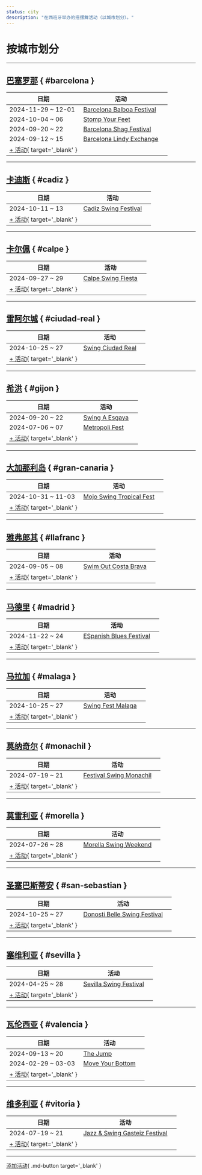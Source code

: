 ```yaml
---
status: city
description: "在西班牙举办的摇摆舞活动（以城市划分）。"
---
```


# 按城市划分

---

## <a id=barcelona></a>[巴塞罗那](#barcelona) { #barcelona }

| 日期 | 活动 | |
| --- | --- | --- |
| 2024-11-29 ~ 12-01 | [Barcelona Balboa Festival](barcelona-balboa-festival-2024.md) |  |
| 2024-10-04 ~ 06 | [Stomp Your Feet](stomp-your-feet-2024.md) |  |
| 2024-09-20 ~ 22 | [Barcelona Shag Festival](barcelona-shag-festival-2024.md) |  |
| 2024-09-12 ~ 15 | [Barcelona Lindy Exchange](barcelona-lindy-exchange-2024.md) |  |
| [+ 活动](https://github.com/swingdance/events/issues/new?assignees=&labels=add+event&projects=&template=02-add_entity.yml&title=%5B2024%2Fes%5D%20%3CName%3E&region=es&province=Barcelona&city=Barcelona&org_id=&date_starts=2024-&date_ends=2024-){ target='_blank' }

---

## <a id=cadiz></a>[卡迪斯](#cadiz) { #cadiz }

| 日期 | 活动 | |
| --- | --- | --- |
| 2024-10-11 ~ 13 | [Cadiz Swing Festival](cadiz-swing-festival-2024.md) |  |
| [+ 活动](https://github.com/swingdance/events/issues/new?assignees=&labels=add+event&projects=&template=02-add_entity.yml&title=%5B2024%2Fes%5D%20%3CName%3E&region=es&province=Cadiz&city=Cadiz&org_id=&date_starts=2024-&date_ends=2024-){ target='_blank' }

---

## <a id=calpe></a>[卡尔佩](#calpe) { #calpe }

| 日期 | 活动 | |
| --- | --- | --- |
| 2024-09-27 ~ 29 | [Calpe Swing Fiesta](calpe-swing-fiesta-2024.md) |  |
| [+ 活动](https://github.com/swingdance/events/issues/new?assignees=&labels=add+event&projects=&template=02-add_entity.yml&title=%5B2024%2Fes%5D%20%3CName%3E&region=es&province=Calpe&city=Calpe&org_id=&date_starts=2024-&date_ends=2024-){ target='_blank' }

---

## <a id=ciudad-real></a>[雷阿尔城](#ciudad-real) { #ciudad-real }

| 日期 | 活动 | |
| --- | --- | --- |
| 2024-10-25 ~ 27 | [Swing Ciudad Real](swing-ciudad-real-2024.md) |  |
| [+ 活动](https://github.com/swingdance/events/issues/new?assignees=&labels=add+event&projects=&template=02-add_entity.yml&title=%5B2024%2Fes%5D%20%3CName%3E&region=es&province=Ciudad%20Real&city=Ciudad%20Real&org_id=&date_starts=2024-&date_ends=2024-){ target='_blank' }

---

## <a id=gijon></a>[希洪](#gijon) { #gijon }

| 日期 | 活动 | |
| --- | --- | --- |
| 2024-09-20 ~ 22 | [Swing A Esgaya](swing-a-esgaya-2024.md) |  |
| 2024-07-06 ~ 07 | [Metropoli Fest](metropoli-fest-2024.md) |  |
| [+ 活动](https://github.com/swingdance/events/issues/new?assignees=&labels=add+event&projects=&template=02-add_entity.yml&title=%5B2024%2Fes%5D%20%3CName%3E&region=es&province=Gijon&city=Gijon&org_id=&date_starts=2024-&date_ends=2024-){ target='_blank' }

---

## <a id=gran-canaria></a>[大加那利岛](#gran-canaria) { #gran-canaria }

| 日期 | 活动 | |
| --- | --- | --- |
| 2024-10-31 ~ 11-03 | [Mojo Swing Tropical Fest](mojo-swing-tropical-fest-2024.md) |  |
| [+ 活动](https://github.com/swingdance/events/issues/new?assignees=&labels=add+event&projects=&template=02-add_entity.yml&title=%5B2024%2Fes%5D%20%3CName%3E&region=es&province=Gran%20Canaria&city=Gran%20Canaria&org_id=&date_starts=2024-&date_ends=2024-){ target='_blank' }

---

## <a id=llafranc></a>[雅弗郎其](#llafranc) { #llafranc }

| 日期 | 活动 | |
| --- | --- | --- |
| 2024-09-05 ~ 08 | [Swim Out Costa Brava](swim-out-costa-brava-2024.md) |  |
| [+ 活动](https://github.com/swingdance/events/issues/new?assignees=&labels=add+event&projects=&template=02-add_entity.yml&title=%5B2024%2Fes%5D%20%3CName%3E&region=es&province=Llafranc&city=Llafranc&org_id=&date_starts=2024-&date_ends=2024-){ target='_blank' }

---

## <a id=madrid></a>[马德里](#madrid) { #madrid }

| 日期 | 活动 | |
| --- | --- | --- |
| 2024-11-22 ~ 24 | [ESpanish Blues Festival](espanish-blues-festival-2024.md) |  |
| [+ 活动](https://github.com/swingdance/events/issues/new?assignees=&labels=add+event&projects=&template=02-add_entity.yml&title=%5B2024%2Fes%5D%20%3CName%3E&region=es&province=Madrid&city=Madrid&org_id=&date_starts=2024-&date_ends=2024-){ target='_blank' }

---

## <a id=malaga></a>[马拉加](#malaga) { #malaga }

| 日期 | 活动 | |
| --- | --- | --- |
| 2024-10-25 ~ 27 | [Swing Fest Malaga](swing-fest-malaga-2024.md) |  |
| [+ 活动](https://github.com/swingdance/events/issues/new?assignees=&labels=add+event&projects=&template=02-add_entity.yml&title=%5B2024%2Fes%5D%20%3CName%3E&region=es&province=Malaga&city=Malaga&org_id=&date_starts=2024-&date_ends=2024-){ target='_blank' }

---

## <a id=monachil></a>[莫纳奇尔](#monachil) { #monachil }

| 日期 | 活动 | |
| --- | --- | --- |
| 2024-07-19 ~ 21 | [Festival Swing Monachil](festival-swing-monachil-2024.md) |  |
| [+ 活动](https://github.com/swingdance/events/issues/new?assignees=&labels=add+event&projects=&template=02-add_entity.yml&title=%5B2024%2Fes%5D%20%3CName%3E&region=es&province=Monachil&city=Monachil&org_id=&date_starts=2024-&date_ends=2024-){ target='_blank' }

---

## <a id=morella></a>[莫雷利亚](#morella) { #morella }

| 日期 | 活动 | |
| --- | --- | --- |
| 2024-07-26 ~ 28 | [Morella Swing Weekend](morella-swing-weekend-2024.md) |  |
| [+ 活动](https://github.com/swingdance/events/issues/new?assignees=&labels=add+event&projects=&template=02-add_entity.yml&title=%5B2024%2Fes%5D%20%3CName%3E&region=es&province=Morella&city=Morella&org_id=&date_starts=2024-&date_ends=2024-){ target='_blank' }

---

## <a id=san-sebastian></a>[圣塞巴斯蒂安](#san-sebastian) { #san-sebastian }

| 日期 | 活动 | |
| --- | --- | --- |
| 2024-10-25 ~ 27 | [Donosti Belle Swing Festival](donosti-belle-swing-festival-2024.md) |  |
| [+ 活动](https://github.com/swingdance/events/issues/new?assignees=&labels=add+event&projects=&template=02-add_entity.yml&title=%5B2024%2Fes%5D%20%3CName%3E&region=es&province=San%20Sebastian&city=San%20Sebastian&org_id=&date_starts=2024-&date_ends=2024-){ target='_blank' }

---

## <a id=sevilla></a>[塞维利亚](#sevilla) { #sevilla }

| 日期 | 活动 | |
| --- | --- | --- |
| 2024-04-25 ~ 28 | [Sevilla Swing Festival](sevilla-swing-festival-2024.md) |  |
| [+ 活动](https://github.com/swingdance/events/issues/new?assignees=&labels=add+event&projects=&template=02-add_entity.yml&title=%5B2024%2Fes%5D%20%3CName%3E&region=es&province=Sevilla&city=Sevilla&org_id=&date_starts=2024-&date_ends=2024-){ target='_blank' }

---

## <a id=valencia></a>[瓦伦西亚](#valencia) { #valencia }

| 日期 | 活动 | |
| --- | --- | --- |
| 2024-09-13 ~ 20 | [The Jump](the-jump-2024.md) |  |
| 2024-02-29 ~ 03-03 | [Move Your Bottom](move-your-bottom-2024.md) |  |
| [+ 活动](https://github.com/swingdance/events/issues/new?assignees=&labels=add+event&projects=&template=02-add_entity.yml&title=%5B2024%2Fes%5D%20%3CName%3E&region=es&province=Valencia&city=Valencia&org_id=&date_starts=2024-&date_ends=2024-){ target='_blank' }

---

## <a id=vitoria></a>[维多利亚](#vitoria) { #vitoria }

| 日期 | 活动 | |
| --- | --- | --- |
| 2024-07-19 ~ 21 | [Jazz & Swing Gasteiz Festival](jazz-n-swing-gasteiz-festival-2024.md) |  |
| [+ 活动](https://github.com/swingdance/events/issues/new?assignees=&labels=add+event&projects=&template=02-add_entity.yml&title=%5B2024%2Fes%5D%20%3CName%3E&region=es&province=Vitoria&city=Vitoria&org_id=&date_starts=2024-&date_ends=2024-){ target='_blank' }

---

[添加活动](https://github.com/swingdance/events/issues/new?assignees=&labels=add+event&projects=&template=02-add_entity.yml&title=%5Bes%5D%20%3CName%3E&region=es&province=&city=&org_id=2024){ .md-button target='_blank' }
